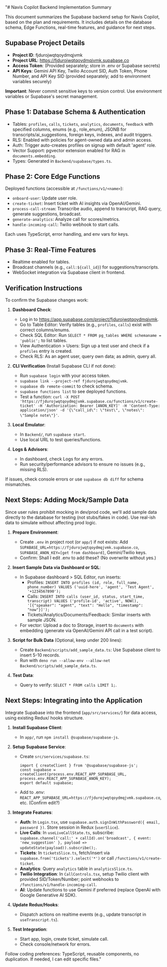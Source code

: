 "# Navis Copilot Backend Implementation Summary

This document summarizes the Supabase backend setup for Navis Copilot, based on the plan and requirements. It includes details on the database schema, Edge Functions, real-time features, and guidance for next steps.

## Supabase Project Details
- **Project ID**: fjdurojwqtqoydmqjvmk
- **Project URL**: https://fjdurojwqtqoydmqjvmk.supabase.co
- **Access Token**: (Provided separately; store in .env or Supabase secrets)
- **API Keys**: Gemini API Key, Twilio Account SID, Auth Token, Phone Number, and API Key SID (provided separately; add to environment variables securely)

**Important**: Never commit sensitive keys to version control. Use environment variables or Supabase's secret management.

## Phase 1: Database Schema & Authentication
- Tables: `profiles`, `calls`, `tickets`, `analytics`, `documents`, `feedback` with specified columns, enums (e.g., role_enum), JSONB for transcripts/ai_suggestions, foreign keys, indexes, and audit triggers.
- RLS: Enabled with policies for agent-owned data and admin access.
- Auth: Trigger auto-creates profiles on signup with default 'agent' role.
- Vector Support: pgvector extension enabled for RAG in `documents.embedding`.
- Types: Generated in `Backend/supabase/types.ts`.

## Phase 2: Core Edge Functions
Deployed functions (accessible at `/functions/v1/<name>`):
- `onboard-user`: Update user role.
- `create-ticket`: Insert ticket with AI insights via OpenAI/Gemini.
- `process-call-stream`: Transcribe audio, append to transcript, RAG query, generate suggestions, broadcast.
- `generate-analytics`: Analyze call for scores/metrics.
- `handle-incoming-call`: Twilio webhook to start calls.

Each uses TypeScript, error handling, and env vars for keys.

## Phase 3: Real-Time Features
- Realtime enabled for tables.
- Broadcast channels (e.g., `call:${call_id}`) for suggestions/transcripts.
- WebSocket integration via Supabase client in frontend.

## Verification Instructions
To confirm the Supabase changes work:
1. **Dashboard Check**:
   - Log in to https://app.supabase.com/project/fjdurojwqtqoydmqjvmk.
   - Go to Table Editor: Verify tables (e.g., `profiles`, `calls`) exist with correct columns/enums.
   - Check SQL Editor: Run `SELECT * FROM pg_tables WHERE schemaname = 'public';` to list tables.
   - View Authentication > Users: Sign up a test user and check if a `profiles` entry is created.
   - Check RLS: As an agent user, query own data; as admin, query all.

2. **CLI Verification** (Install Supabase CLI if not done):
   - Run `supabase login` with your access token.
   - `supabase link --project-ref fjdurojwqtqoydmqjvmk`.
   - `supabase db remote-commit` to check schema.
   - `supabase functions list` to see deployed functions.
   - Test a function: `curl -X POST 'https://fjdurojwqtqoydmqjvmk.supabase.co/functions/v1/create-ticket' -H 'Authorization: Bearer [ANON_KEY]' -H 'Content-Type: application/json' -d '{\"call_id\": \"test\", \"notes\": \"Sample note\"}'`.

3. **Local Emulator**:
   - In `Backend/`, run `supabase start`.
   - Use local URL to test queries/functions.

4. **Logs & Advisors**:
   - In dashboard, check Logs for any errors.
   - Run security/performance advisors to ensure no issues (e.g., missing RLS).

If issues, check console errors or use `supabase db diff` for schema mismatches.

## Next Steps: Adding Mock/Sample Data
Since user rules prohibit mocking in dev/prod code, we'll add sample data directly to the database for testing (not stubs/fakes in code). Use real-ish data to simulate without affecting prod logic.

1. **Prepare Environment**:
   - Create `.env` in project root (or `app/`) if not exists: Add `SUPABASE_URL=https://fjdurojwqtqoydmqjvmk.supabase.co`, `SUPABASE_ANON_KEY=[get from dashboard]`, Gemini/Twilio keys.
   - Confirm: Shall I edit .env to add these? (No overwrite without yes.)

2. **Insert Sample Data via Dashboard or SQL**:
   - In Supabase dashboard > SQL Editor, run inserts:
     - Profiles: `INSERT INTO profiles (id, role, full_name, phone_number) VALUES ('uuid-here', 'agent', 'Test Agent', '+1234567890');`
     - Calls: `INSERT INTO calls (user_id, status, start_time, transcript) VALUES ('profile-id', 'active', NOW(), '[{"speaker": "agent", "text": "Hello", "timestamp": "now"}]');`
     - Tickets/Analytics/Documents/Feedback: Similar inserts with sample JSON.
   - For vector: Upload a doc to Storage, insert to `documents` with embedding (generate via OpenAI/Gemini API call in a test script).

3. **Script for Bulk Data** (Optional, keep under 200 lines):
   - Create `Backend/scripts/add_sample_data.ts`: Use Supabase client to insert 5-10 records.
   - Run with `deno run --allow-env --allow-net Backend/scripts/add_sample_data.ts`.

4. **Test Data**:
   - Query to verify: `SELECT * FROM calls LIMIT 1;`.

## Next Steps: Integrating into the Application
Integrate Supabase into the frontend (`app/src/services/`) for data access, using existing Redux/ hooks structure.

1. **Install Supabase Client**:
   - In `app/`, run `npm install @supabase/supabase-js`.

2. **Setup Supabase Service**:
   - Create `src/services/supabase.ts`:
     ```
     import { createClient } from '@supabase/supabase-js';
     const supabase = createClient(process.env.REACT_APP_SUPABASE_URL, process.env.REACT_APP_SUPABASE_ANON_KEY);
     export default supabase;
     ```
   - Add to .env: `REACT_APP_SUPABASE_URL=https://fjdurojwqtqoydmqjvmk.supabase.co`, etc. (Confirm edit?)

3. **Integrate Features**:
   - **Auth**: In `Login.tsx`, use `supabase.auth.signInWithPassword({ email, password })`. Store session in Redux (`userSlice`).
   - **Live Calls**: In `useLiveCallState.ts`, subscribe: `supabase.channel('call:' + callId).on('broadcast', { event: 'new_suggestion' }, payload => updateState(payload)).subscribe();`.
   - **Tickets**: In `ticketsSlice.ts`, fetch/insert via `supabase.from('tickets').select('*')` or call `/functions/v1/create-ticket`.
   - **Analytics**: Query `analytics` table in `analyticsSlice.ts`.
   - **Twilio Integration**: In `CallControls.tsx`, setup Twilio client with provided SID/Token/Number; point webhooks to `/functions/v1/handle-incoming-call`.
   - **AI**: Update functions to use Gemini if preferred (replace OpenAI with Google Generative AI SDK).

4. **Update Redux/Hooks**:
   - Dispatch actions on realtime events (e.g., update transcript in `useTranscript.ts`).

5. **Test Integration**:
   - Start app, login, create ticket, simulate call.
   - Check console/network for errors.

Follow coding preferences: TypeScript, reusable components, no duplication. If needed, I can edit specific files." 